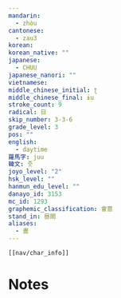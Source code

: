 ```yaml
---
mandarin:
  - zhòu
cantonese:
  - zau3
korean:
korean_native: ""
japanese:
  - CHUU
japanese_nanori: ""
vietnamese:
middle_chinese_initial: ʈ
middle_chinese_final: ɨu
stroke_count: 9
radical: 日
skip_number: 3-3-6
grade_level: 3
pos: ""
english:
  - daytime
羅馬字: juu
韓文: 줏
joyo_level: "2"
hsk_level: ""
hanmun_edu_level: ""
danayo_id: 3153
mc_id: 1293
graphemic_classification: 會意
stand_in: 昼間
aliases:
  - 晝
---
```

```meta-bind-embed
[[nav/char_info]]
```

# Notes
